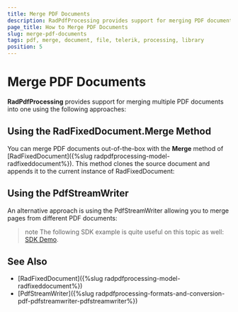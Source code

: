 ```yaml
---
title: Merge PDF Documents
description: RadPdfProcessing provides support for merging PDF documents.
page_title: How to Merge PDF Documents
slug: merge-pdf-documents
tags: pdf, merge, document, file, telerik, processing, library
position: 5
---
```


# Merge PDF Documents

**RadPdfProcessing** provides support for merging multiple PDF documents into one using the following approaches:

## Using the RadFixedDocument.Merge Method

You can merge PDF documents out-of-the-box with the **Merge** method of [RadFixedDocument]({%slug radpdfprocessing-model-radfixeddocument%}). This method clones the source document and appends it to the current instance of RadFixedDocument:

<snippet id='libraries-pdf-features-merge-documents-with-radfixeddocument'/>

## Using the PdfStreamWriter

An alternative approach is using the PdfStreamWriter allowing you to merge pages from different PDF documents:
 
<snippet id='libraries-pdf-features-merge-documents-with-pdfstreamwriter'/>

>note The following SDK example is quite useful on this topic as well: [SDK Demo](https://github.com/telerik/document-processing-sdk/tree/master/PdfProcessing/ManipulatePages). 

## See Also

* [RadFixedDocument]({%slug radpdfprocessing-model-radfixeddocument%})
* [PdfStreamWriter]({%slug radpdfprocessing-formats-and-conversion-pdf-pdfstreamwriter-pdfstreamwriter%})
